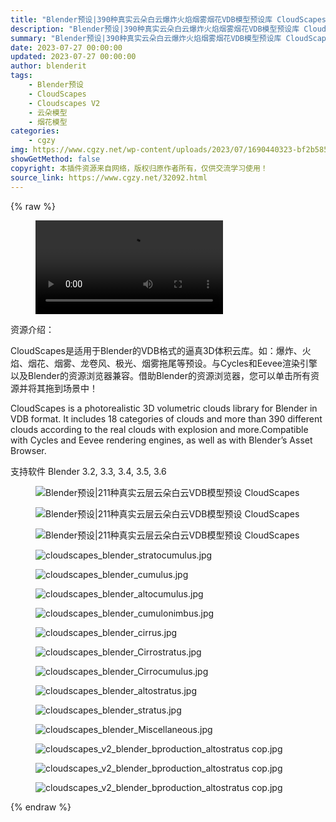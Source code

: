 ```yaml
---
title: "Blender预设|390种真实云朵白云爆炸火焰烟雾烟花VDB模型预设库 CloudScapes V2"
description: "Blender预设|390种真实云朵白云爆炸火焰烟雾烟花VDB模型预设库 CloudScapes V2"
summary: "Blender预设|390种真实云朵白云爆炸火焰烟雾烟花VDB模型预设库 CloudScapes V2"
date: 2023-07-27 00:00:00
updated: 2023-07-27 00:00:00
author: blenderit
tags: 
    - Blender预设
    - CloudScapes
    - Cloudscapes V2
    - 云朵模型
    - 烟花模型
categories:
    - cgzy
img: https://www.cgzy.net/wp-content/uploads/2023/07/1690440323-bf2b585aaeb7a04.webp
showGetMethod: false
copyright: 本插件资源来自网络，版权归原作者所有，仅供交流学习使用！
source_link: https://www.cgzy.net/32092.html
---
```


{% raw %}
<figure class="wp-block-video aligncenter"><video controls src="http://cloud.video.taobao.com/play/u/null/p/1/e/6/t/1/421233131081.mp4"></video></figure><div class="wp-block-pandastudio-title"><div class="title_style_01"><p>资源介绍：</p></div></div><p class="is-style-text-indent-2em">CloudScapes是适用于Blender的VDB格式的逼真3D体积云库。如：爆炸、火焰、烟花、烟雾、龙卷风、极光、烟雾拖尾等预设。与Cycles和Eevee渲染引擎以及Blender的资源浏览器兼容。借助Blender的资源浏览器，您可以单击所有资源并将其拖到场景中！</p><p class="is-style-text-indent-2em">CloudScapes is a photorealistic 3D volumetric clouds library for Blender in VDB format. It includes 18 categories of clouds and more than 390 different clouds according to the real clouds with explosion and more.Compatible with Cycles and Eevee rendering engines, as well as with Blender’s Asset Browser. </p><div class="wp-block-pandastudio-tips"><div class="tip success "><p>支持软件 Blender 3.2, 3.3, 3.4, 3.5, 3.6</p>
</div></div><div class="wp-block-image is-style-border-round-and-with-shadow">
<figure class="aligncenter"><img decoding="async" src="https://img.alicdn.com/imgextra/i2/80049544/O1CN01aEVVyt2KNCsyf5342_!!80049544.gif" alt="Blender预设|211种真实云层云朵白云VDB模型预设 CloudScapes" title="Blender预设|211种真实云层云朵白云VDB模型预设 CloudScapes"></figure></div><div class="wp-block-image is-style-border-round-and-with-shadow">
<figure class="aligncenter"><img decoding="async" src="https://img.alicdn.com/imgextra/i3/80049544/O1CN01429zsE2KNCsvt1B7q_!!80049544.gif" alt="Blender预设|211种真实云层云朵白云VDB模型预设 CloudScapes" title="Blender预设|211种真实云层云朵白云VDB模型预设 CloudScapes"></figure></div><div class="wp-block-image is-style-border-round-and-with-shadow">
<figure class="aligncenter"><img decoding="async" src="https://img.alicdn.com/imgextra/i1/80049544/O1CN01Ul0D0U2KNCsxN1Odn_!!80049544.jpg" alt="Blender预设|211种真实云层云朵白云VDB模型预设 CloudScapes" title="Blender预设|211种真实云层云朵白云VDB模型预设 CloudScapes"></figure></div><div class="wp-block-image is-style-border-round-and-with-shadow">
<figure class="aligncenter"><img decoding="async" src="https://img.alicdn.com/imgextra/i4/717183932/O1CN01PggGqv1euuAGkbZOZ_!!717183932.jpg" alt="cloudscapes_blender_stratocumulus.jpg" title="Blender预设|211种真实云层云朵白云VDB模型预设 CloudScapes"></figure></div><div class="wp-block-image is-style-border-round-and-with-shadow">
<figure class="aligncenter"><img decoding="async" src="https://img.alicdn.com/imgextra/i4/717183932/O1CN01INZfle1euuAINjnF6_!!717183932.jpg" alt="cloudscapes_blender_cumulus.jpg" title="Blender预设|211种真实云层云朵白云VDB模型预设 CloudScapes"></figure></div><div class="wp-block-image is-style-border-round-and-with-shadow">
<figure class="aligncenter"><img decoding="async" src="https://img.alicdn.com/imgextra/i4/717183932/O1CN01EeueaG1euuAG2QcKm_!!717183932.jpg" alt="cloudscapes_blender_altocumulus.jpg" title="Blender预设|211种真实云层云朵白云VDB模型预设 CloudScapes"></figure></div><div class="wp-block-image is-style-border-round-and-with-shadow">
<figure class="aligncenter"><img decoding="async" src="https://img.alicdn.com/imgextra/i4/717183932/O1CN01kP0top1euuAEXz0fo_!!717183932.jpg" alt="cloudscapes_blender_cumulonimbus.jpg" title="Blender预设|211种真实云层云朵白云VDB模型预设 CloudScapes"></figure></div><div class="wp-block-image is-style-border-round-and-with-shadow">
<figure class="aligncenter"><img decoding="async" src="https://img.alicdn.com/imgextra/i3/717183932/O1CN01yegktZ1euuAHKMTu6_!!717183932.jpg" alt="cloudscapes_blender_cirrus.jpg" title="Blender预设|211种真实云层云朵白云VDB模型预设 CloudScapes"></figure></div><div class="wp-block-image is-style-border-round-and-with-shadow">
<figure class="aligncenter"><img decoding="async" src="https://img.alicdn.com/imgextra/i4/717183932/O1CN01lRUMY11euuAEXz8yS_!!717183932.jpg" alt="cloudscapes_blender_Cirrostratus.jpg" title="Blender预设|211种真实云层云朵白云VDB模型预设 CloudScapes"></figure></div><div class="wp-block-image is-style-border-round-and-with-shadow">
<figure class="aligncenter"><img decoding="async" src="https://img.alicdn.com/imgextra/i4/717183932/O1CN01Qi9Xcl1euuA4Jv6h9_!!717183932.jpg" alt="cloudscapes_blender_Cirrocumulus.jpg" title="Blender预设|211种真实云层云朵白云VDB模型预设 CloudScapes"></figure></div><div class="wp-block-image is-style-border-round-and-with-shadow">
<figure class="aligncenter"><img decoding="async" src="https://img.alicdn.com/imgextra/i1/717183932/O1CN01syBYuE1euuAHKJ3rl_!!717183932.jpg" alt="cloudscapes_blender_altostratus.jpg" title="Blender预设|211种真实云层云朵白云VDB模型预设 CloudScapes"></figure></div><div class="wp-block-image is-style-border-round-and-with-shadow">
<figure class="aligncenter"><img decoding="async" src="https://img.alicdn.com/imgextra/i1/717183932/O1CN01C6fJZd1euuA946NUv_!!717183932.jpg" alt="cloudscapes_blender_stratus.jpg" title="Blender预设|211种真实云层云朵白云VDB模型预设 CloudScapes"></figure></div><div class="wp-block-image is-style-border-round-and-with-shadow">
<figure class="aligncenter"><img decoding="async" src="https://img.alicdn.com/imgextra/i2/717183932/O1CN01jAVAqV1euuAAJ2YDo_!!717183932.jpg" alt="cloudscapes_blender_Miscellaneous.jpg" title="Blender预设|211种真实云层云朵白云VDB模型预设 CloudScapes"></figure></div><div class="wp-block-image is-style-border-round-and-with-shadow">
<figure class="aligncenter"><img decoding="async" src="https://img.alicdn.com/imgextra/i2/717183932/O1CN01LtpPL91euuC3kF26A_!!717183932.jpg" alt="cloudscapes_v2_blender_bproduction_altostratus cop.jpg" title="Blender预设|390种真实云朵白云爆炸火焰烟雾烟花VDB模型预设库 CloudScapes V2"></figure></div><div class="wp-block-image is-style-border-round-and-with-shadow">
<figure class="aligncenter"><img decoding="async" src="https://img.alicdn.com/imgextra/i1/717183932/O1CN01VmSaJ41euuC60OaNr_!!717183932.jpg" alt="cloudscapes_v2_blender_bproduction_altostratus cop.jpg" title="Blender预设|390种真实云朵白云爆炸火焰烟雾烟花VDB模型预设库 CloudScapes V2"></figure></div><div class="wp-block-image is-style-border-round-and-with-shadow">
<figure class="aligncenter"><img decoding="async" src="https://img.alicdn.com/imgextra/i2/717183932/O1CN01a0uX451euuC0L3OSG_!!717183932.jpg" alt="cloudscapes_v2_blender_bproduction_altostratus cop.jpg" title="Blender预设|390种真实云朵白云爆炸火焰烟雾烟花VDB模型预设库 CloudScapes V2"></figure></div>
<div style="display: none">cgzy</div>
{% endraw %}